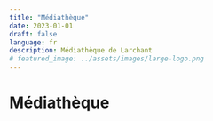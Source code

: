 ```yaml
---
title: "Médiathèque"
date: 2023-01-01
draft: false
language: fr
description: Médiathèque de Larchant
# featured_image: ../assets/images/large-logo.png
---
```


# Médiathèque
